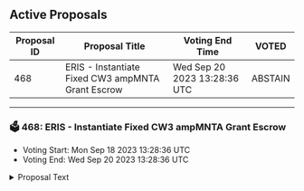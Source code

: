 ## Active Proposals

| Proposal ID | Proposal Title | Voting End Time | VOTED |
|-------------|----------------|-----------------|-------|
| 468 | ERIS - Instantiate Fixed CW3 ampMNTA Grant Escrow | Wed Sep 20 2023 13:28:36 UTC | ABSTAIN |

---

### 🗳 468: ERIS - Instantiate Fixed CW3 ampMNTA Grant Escrow
- Voting Start: Mon Sep 18 2023 13:28:36 UTC
- Voting End: Wed Sep 20 2023 13:28:36 UTC

<details>
<summary>Proposal Text</summary>
 
This fixed multisig will be used to escrow a MNTA grant to be paid out via milestones.
</details>
